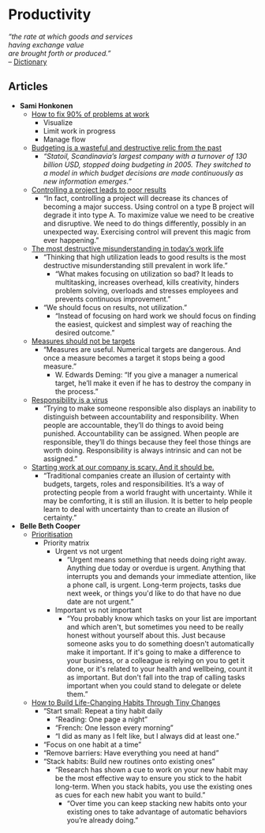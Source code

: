 # Productivity

_“the rate at which goods and services  
having exchange value  
are brought forth or produced.”_  
– [Dictionary](http://dictionary.reference.com/browse/productivity)



## Articles

- **Sami Honkonen**
  - [How to fix 90% of problems at work](http://www.samihonkonen.com/how-to-fix-90-of-problems-at-work/)
    - Visualize
    - Limit work in progress
    - Manage flow
  - [Budgeting is a wasteful and destructive relic from the past](http://www.samihonkonen.com/budgeting-is-a-wasteful-and-destructive-relic-from-the-past/)
    - _“Statoil, Scandinavia’s largest company with a turnover of 130 billion USD, stopped doing budgeting in 2005. They switched to a model in which budget decisions are made continuously as new information emerges.”_
  - [Controlling a project leads to poor results](http://www.samihonkonen.com/controlling-a-project-leads-to-poor-results/)
    - “In fact, controlling a project will decrease its chances of becoming a major success. Using control on a type B project will degrade it into type A. To maximize value we need to be creative and disruptive. We need to do things differently, possibly in an unexpected way. Exercising control will prevent this magic from ever happening.”
  - [The most destructive misunderstanding in today’s work life](http://www.samihonkonen.com/the-most-destructive-misunderstanding-in-todays-work-life/)
    - “Thinking that high utilization leads to good results is the most destructive misunderstanding still prevalent in work life.”
      - “What makes focusing on utilization so bad? It leads to multitasking, increases overhead, kills creativity, hinders problem solving, overloads and stresses employees and prevents continuous improvement.”
    - “We should focus on results, not utilization.”
      - “Instead of focusing on hard work we should focus on finding the easiest, quickest and simplest way of reaching the desired outcome.”
  - [Measures should not be targets](http://www.samihonkonen.com/measures-should-not-be-targets/)
    - “Measures are useful. Numerical targets are dangerous. And once a measure becomes a target it stops being a good measure.”
      - W. Edwards Deming: “If you give a manager a numerical target, he’ll make it even if he has to destroy the company in the process.”
  - [Responsibility is a virus](http://www.samihonkonen.com/responsibility-is-a-virus/)
    - “Trying to make someone responsible also displays an inability to distinguish between accountability and responsibility. When people are accountable, they’ll do things to avoid being punished. Accountability can be assigned. When people are responsible, they’ll do things because they feel those things are worth doing. Responsibility is always intrinsic and can not be assigned.”
  - [Starting work at our company is scary. And it should be.](http://www.samihonkonen.com/starting-work-at-our-company-is-scary-and-it-should-be/)
    - “Traditional companies create an illusion of certainty with budgets, targets, roles and responsibilities. It’s a way of protecting people from a world fraught with uncertainty. While it may be comforting, it is still an illusion. It is better to help people learn to deal with uncertainty than to create an illusion of certainty.”
- **Belle Beth Cooper**
  - [Prioritisation](http://blog.bellebethcooper.com/prioritisation.html)
    - Priority matrix
      - Urgent vs not urgent
        - “Urgent means something that needs doing right away. Anything due today or overdue is urgent. Anything that interrupts you and demands your immediate attention, like a phone call, is urgent. Long-term projects, tasks due next week, or things you'd like to do that have no due date are not urgent.”
      - Important vs not important
        - “You probably know which tasks on your list are important and which aren't, but sometimes you need to be really honest without yourself about this. Just because someone asks you to do something doesn't automatically make it important. If it's going to make a difference to your business, or a colleague is relying on you to get it done, or it's related to your health and wellbeing, count it as important. But don't fall into the trap of calling tasks important when you could stand to delegate or delete them.”
  - [How to Build Life-Changing Habits Through Tiny Changes](https://open.buffer.com/building-habits/)
    - “Start small: Repeat a tiny habit daily
      - “Reading: One page a night”
      - “French: One lesson every morning”
      - “I did as many as I felt like, but I always did at least one.”
    - “Focus on one habit at a time”
    - “Remove barriers: Have everything you need at hand”
    - “Stack habits: Build new routines onto existing ones”
      - “Research has shown a cue to work on your new habit may be the most effective way to ensure you stick to the habit long-term. When you stack habits, you use the existing ones as cues for each new habit you want to build.”
        - “Over time you can keep stacking new habits onto your existing ones to take advantage of automatic behaviors you’re already doing.”

